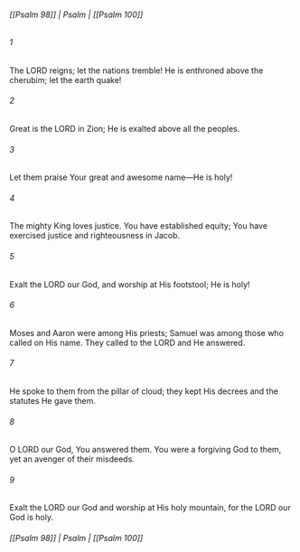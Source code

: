 ###### [[Psalm 98]] | Psalm | [[Psalm 100]]

###### 1
The LORD reigns; let the nations tremble! He is enthroned above the cherubim; let the earth quake!
###### 2
Great is the LORD in Zion; He is exalted above all the peoples.
###### 3
Let them praise Your great and awesome name—He is holy!
###### 4
The mighty King loves justice. You have established equity; You have exercised justice and righteousness in Jacob.
###### 5
Exalt the LORD our God, and worship at His footstool; He is holy!
###### 6
Moses and Aaron were among His priests; Samuel was among those who called on His name. They called to the LORD and He answered.
###### 7
He spoke to them from the pillar of cloud; they kept His decrees and the statutes He gave them.
###### 8
O LORD our God, You answered them. You were a forgiving God to them, yet an avenger of their misdeeds.
###### 9
Exalt the LORD our God and worship at His holy mountain, for the LORD our God is holy.

###### [[Psalm 98]] | Psalm | [[Psalm 100]]

